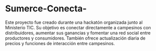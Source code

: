 # Sumerce-Conecta-
Este proyecto fue creado durante una hackatón organizada junto al Ministerio TIC. Su objetivo es conectar directamente a campesinos con distribuidores, aumentar sus ganancias y fomentar una red social entre productores y consumidores. También ofrece actualización diaria de precios y funciones de interacción entre campesinos.
